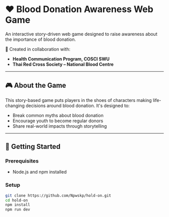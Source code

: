 # ❤️ Blood Donation Awareness Web Game

An interactive story-driven web game designed to raise awareness about the importance of blood donation.

🧠 Created in collaboration with:
- **Health Communication Program, COSCI SWU**
- **Thai Red Cross Society – National Blood Centre**

---

## 🎮 About the Game

This story-based game puts players in the shoes of characters making life-changing decisions around blood donation. It's designed to:
- Break common myths about blood donation
- Encourage youth to become regular donors
- Share real-world impacts through storytelling

---

## 🚀 Getting Started

### Prerequisites
- Node.js and npm installed

### Setup
```bash
git clone https://github.com/Npwskp/hold-on.git
cd hold-on
npm install
npm run dev
```

